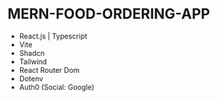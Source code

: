 # MERN-FOOD-ORDERING-APP

- React.js | Typescript
- Vite
- Shadcn
- Tailwind
- React Router Dom
- Dotenv
- Auth0 (Social: Google)

